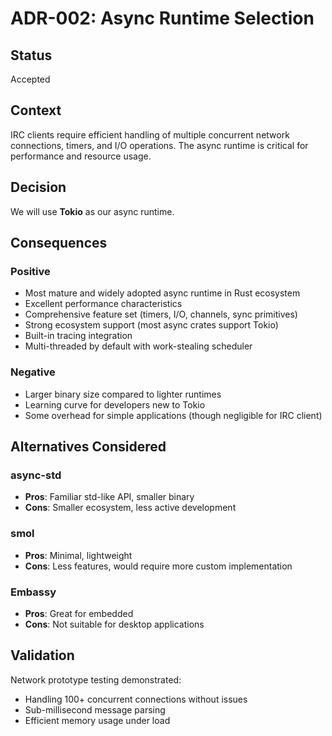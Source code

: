 # ADR-002: Async Runtime Selection

## Status
Accepted

## Context
IRC clients require efficient handling of multiple concurrent network connections, timers, and I/O operations. The async runtime is critical for performance and resource usage.

## Decision
We will use **Tokio** as our async runtime.

## Consequences

### Positive
- Most mature and widely adopted async runtime in Rust ecosystem
- Excellent performance characteristics
- Comprehensive feature set (timers, I/O, channels, sync primitives)
- Strong ecosystem support (most async crates support Tokio)
- Built-in tracing integration
- Multi-threaded by default with work-stealing scheduler

### Negative
- Larger binary size compared to lighter runtimes
- Learning curve for developers new to Tokio
- Some overhead for simple applications (though negligible for IRC client)

## Alternatives Considered

### async-std
- **Pros**: Familiar std-like API, smaller binary
- **Cons**: Smaller ecosystem, less active development

### smol
- **Pros**: Minimal, lightweight
- **Cons**: Less features, would require more custom implementation

### Embassy
- **Pros**: Great for embedded
- **Cons**: Not suitable for desktop applications

## Validation
Network prototype testing demonstrated:
- Handling 100+ concurrent connections without issues
- Sub-millisecond message parsing
- Efficient memory usage under load